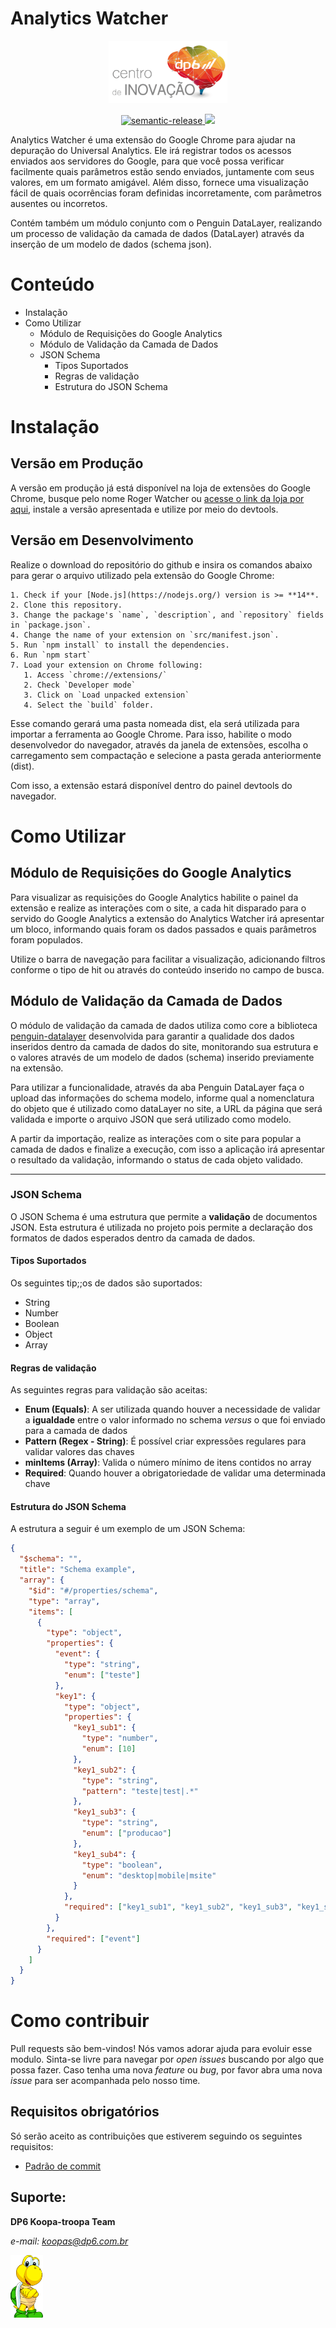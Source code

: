 # Analytics Watcher

<div align="center">
  <img src="https://raw.githubusercontent.com/DP6/templates-centro-de-inovacoes/main/public/images/centro_de_inovacao_dp6.png" height="100px" />
</div>

<p align="center">
  <a href="#badge">
    <img alt="semantic-release" src="https://img.shields.io/badge/%20%20%F0%9F%93%A6%F0%9F%9A%80-semantic--release-e10079.svg">
  </a>
  <a href="https://www.codacy.com/gh/DP6/analytics-watcher/dashboard?utm_source=github.com&amp;utm_medium=referral&amp;utm_content=DP6/analytics-watcher&amp;utm_campaign=Badge_Grade"><img src="https://app.codacy.com/project/badge/Grade/b336bb63fa374070885b139f3e711dec"/></a>
</p>


Analytics Watcher é uma extensão do Google Chrome para ajudar na depuração do Universal Analytics. Ele irá registrar todos os acessos enviados aos servidores do Google, para que você possa verificar facilmente quais parâmetros estão sendo enviados, juntamente com seus valores, em um formato amigável. Além disso, fornece uma visualização fácil de quais ocorrências foram definidas incorretamente, com parâmetros ausentes ou incorretos.

Contém também um módulo conjunto com o Penguin DataLayer, realizando um processo de validação da camada de dados (DataLayer) através da inserção de um modelo de dados (schema json).


# Conteúdo

- Instalação
- Como Utilizar
  - Módulo de Requisições do Google Analytics
  - Módulo de Validação da Camada de Dados
  - JSON Schema
    - Tipos Suportados
    - Regras de validação
    - Estrutura do JSON Schema


# Instalação

## Versão em Produção

A versão em produção já está disponível na loja de extensões do Google Chrome, busque pelo nome Roger Watcher ou [acesse o link da loja por aqui](https://chrome.google.com/webstore/detail/roger-watcher/impckkpjcejdmacpmkpegegnpagddajk), instale a versão apresentada e utilize por meio do devtools.

## Versão em Desenvolvimento

Realize o download do repositório do github e insira os comandos abaixo para gerar o arquivo utilizado pela extensão do Google Chrome:

```
1. Check if your [Node.js](https://nodejs.org/) version is >= **14**.
2. Clone this repository.
3. Change the package's `name`, `description`, and `repository` fields in `package.json`.
4. Change the name of your extension on `src/manifest.json`.
5. Run `npm install` to install the dependencies.
6. Run `npm start`
7. Load your extension on Chrome following:
   1. Access `chrome://extensions/`
   2. Check `Developer mode`
   3. Click on `Load unpacked extension`
   4. Select the `build` folder.
```

Esse comando gerará uma pasta nomeada dist, ela será utilizada para importar a ferramenta ao Google Chrome. Para isso, habilite o modo desenvolvedor do navegador, através da janela de extensões, escolha o carregamento sem compactação e selecione a pasta gerada anteriormente (dist).

Com isso, a extensão estará disponível dentro do painel devtools do navegador.


# Como Utilizar

## Módulo de Requisições do Google Analytics

Para visualizar as requisições do Google Analytics habilite o painel da extensão e realize as interações com o site, a cada hit disparado para o servido do Google Analytics a extensão do Analytics Watcher irá apresentar um bloco, informando quais foram os dados passados e quais parâmetros foram populados.

Utilize o barra de navegação para facilitar a visualização, adicionando filtros conforme o tipo de hit ou através do conteúdo inserido no campo de busca.

## Módulo de Validação da Camada de Dados

O módulo de validação da camada de dados utiliza como core a biblioteca [penguin-datalayer](https://www.npmjs.com/package/@dp6/penguin-datalayer-core) desenvolvida para garantir a qualidade dos dados inseridos dentro da camada de dados do site, monitorando sua estrutura e o valores através de um modelo de dados (schema) inserido previamente na extensão.

Para utilizar a funcionalidade, através da aba Penguin DataLayer faça o upload das informações do schema modelo, informe qual a nomenclatura do objeto que é utilizado como dataLayer no site, a URL da página que será validada e importe o arquivo JSON que será utilizado como modelo. 

A partir da importação, realize as interações com o site para popular a camada de dados e finalize a execução, com isso a aplicação irá apresentar o resultado da validação, informando o status de cada objeto validado.

- - - 

### JSON Schema

O JSON Schema é uma estrutura que permite a **validação** de documentos JSON. Esta estrutura é utilizada no projeto pois permite a declaração dos formatos de dados esperados dentro da camada de dados.

#### Tipos Suportados

Os seguintes tip;;os de dados são suportados:

- String
- Number
- Boolean
- Object
- Array

#### Regras de validação

As seguintes regras para validação são aceitas:

- **Enum (Equals)**: A ser utilizada quando houver a necessidade de validar a **igualdade** entre o valor informado no schema _versus_ o que foi enviado para a camada de dados
- **Pattern (Regex - String)**: É possível criar expressões regulares para validar valores das chaves
- **minItems (Array)**: Valida o número mínimo de itens contidos no array
- **Required**: Quando houver a obrigatoriedade de validar uma determinada chave

#### Estrutura do JSON Schema

A estrutura a seguir é um exemplo de um JSON Schema:

```json
{
  "$schema": "",
  "title": "Schema example",
  "array": {
    "$id": "#/properties/schema",
    "type": "array",
    "items": [
      {
        "type": "object",
        "properties": {
          "event": {
            "type": "string",
            "enum": ["teste"]
          },
          "key1": {
            "type": "object",
            "properties": {
              "key1_sub1": {
                "type": "number",
                "enum": [10]
              },
              "key1_sub2": {
                "type": "string",
                "pattern": "teste|test|.*"
              },
              "key1_sub3": {
                "type": "string",
                "enum": ["producao"]
              },
              "key1_sub4": {
                "type": "boolean",
                "enum": "desktop|mobile|msite"
              }
            },
            "required": ["key1_sub1", "key1_sub2", "key1_sub3", "key1_sub4"]
          }
        },
        "required": ["event"]
      }
    ]
  }
}
```


# Como contribuir

Pull requests são bem-vindos! Nós vamos adorar ajuda para evoluir esse modulo. Sinta-se livre para navegar por _open issues_ buscando por algo que possa fazer. Caso tenha uma nova _feature_ ou _bug_, por favor abra uma nova _issue_ para ser acompanhada pelo nosso time.

## Requisitos obrigatórios

Só serão aceito as contribuições que estiverem seguindo os seguintes requisitos:

- [Padrão de commit](https://www.conventionalcommits.org/en/v1.0.0/)

## Suporte:

**DP6 Koopa-troopa Team**

_e-mail: <koopas@dp6.com.br>_

<img src="https://raw.githubusercontent.com/DP6/templates-centro-de-inovacoes/main/public/images/koopa.png" height="100" />